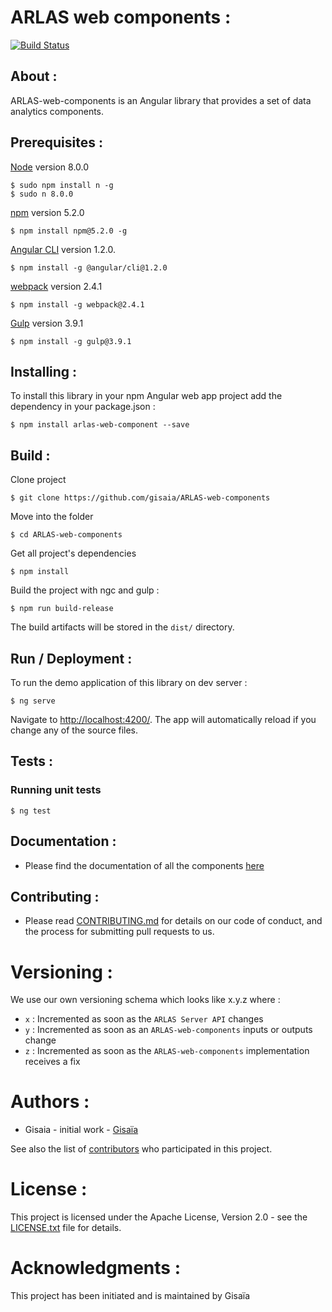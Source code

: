 # ARLAS web components :

[![Build Status](https://travis-ci.org/gisaia/ARLAS-web-components.svg?branch=develop)](https://travis-ci.org/gisaia/ARLAS-web-components)

## About :
ARLAS-web-components is an Angular library that provides a set of data analytics components.

## Prerequisites :

[Node](https://nodejs.org/en/) version 8.0.0

```
$ sudo npm install n -g
$ sudo n 8.0.0
```
[npm](https://github.com/npm/npm) version 5.2.0
````
$ npm install npm@5.2.0 -g
````
[Angular CLI](https://github.com/angular/angular-cli) version 1.2.0.
```
$ npm install -g @angular/cli@1.2.0
```
[webpack](https://webpack.js.org/) version 2.4.1
```
$ npm install -g webpack@2.4.1
```
[Gulp](http://gulpjs.com/) version 3.9.1
```
$ npm install -g gulp@3.9.1
```
## Installing :

To install this library in your npm Angular web app project add the dependency in your package.json :
```
$ npm install arlas-web-component --save
```
## Build :
Clone project

```
$ git clone https://github.com/gisaia/ARLAS-web-components
```

Move into the folder

```
$ cd ARLAS-web-components
```

Get all project's dependencies

```
$ npm install
```

Build the project with ngc and gulp :

```
$ npm run build-release
```

The build artifacts will be stored in the `dist/` directory. 


## Run / Deployment : 

To run the demo application of this library on dev server  :

```
$ ng serve 
```
Navigate to [http://localhost:4200/](http://localhost:4200/). The app will automatically reload if you change any of the source files.

## Tests : 
### Running unit tests

```
$ ng test
```

## Documentation : 
- Please find the documentation of all the components [here](http://arlas.io/arlas-tech/current/classes/_histogram_histogram_component_.histogramcomponent/)

## Contributing :

- Please read [CONTRIBUTING.md](CONTRIBUTING.md) for details on our code of conduct, and the process for submitting pull requests to us.

# Versioning :

We use our own versioning schema which looks like x.y.z where :

- `x` : Incremented as soon as the `ARLAS Server API` changes
- `y` : Incremented as soon as an `ARLAS-web-components` inputs or outputs change
- `z` : Incremented as soon as the `ARLAS-web-components` implementation receives a fix

# Authors :

- Gisaia - initial work - [Gisaïa](http://gisaia.fr/) 

See also the list of [contributors](https://github.com/gisaia/ARLAS-web-components/graphs/contributors) who participated in this project.

# License : 

This project is licensed under the Apache License, Version 2.0 - see the [LICENSE.txt](https://github.com/gisaia/ARLAS-web-components/blob/develop/LICENSE.txt) file for details.

# Acknowledgments : 

This project has been initiated and is maintained by Gisaïa
